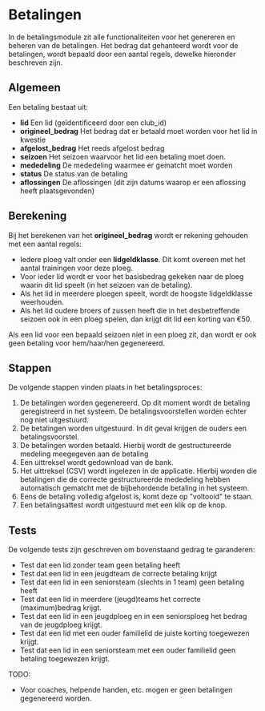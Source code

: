 # Betalingen

In de betalingsmodule zit alle functionaliteiten voor het genereren en beheren van de betalingen.
Het bedrag dat gehanteerd wordt voor de betalingen, wordt bepaald door een aantal regels, dewelke hieronder beschreven zijn.

## Algemeen

Een betaling bestaat uit:

- **lid** Een lid (geïdentificeerd door een club_id)
- **origineel_bedrag** Het bedrag dat er betaald moet worden voor het lid in kwestie
- **afgelost_bedrag** Het reeds afgelost bedrag
- **seizoen** Het seizoen waarvoor het lid een betaling moet doen.
- **mededeling** De mededeling waarmee er gematcht moet worden
- **status** De status van de betaling
- **aflossingen** De aflossingen (dit zijn datums waarop er een aflossing heeft plaatsgevonden)

## Berekening

Bij het berekenen van het **origineel_bedrag** wordt er rekening gehouden met een aantal regels:

- Iedere ploeg valt onder een **lidgeldklasse**. Dit komt overeen met het aantal trainingen voor deze ploeg.
- Voor ieder lid wordt er voor het basisbedrag gekeken naar de ploeg waarin dit lid speelt (in het seizoen van de betaling).
- Als het lid in meerdere ploegen speelt, wordt de hoogste lidgeldklasse weerhouden.
- Als het lid oudere broers of zussen heeft die in het desbetreffende seizoen ook in een ploeg spelen, dan krijgt dit lid een korting van €50.

Als een lid voor een bepaald seizoen niet in een ploeg zit, dan wordt er ook geen betaling voor hem/haar/hen gegenereerd.

## Stappen

De volgende stappen vinden plaats in het betalingsproces:

1. De betalingen worden gegenereerd. Op dit moment wordt de betaling geregistreerd in het systeem. De betalingsvoorstellen worden echter nog niet uitgestuurd.
2. De betalingen worden uitgestuurd. In dit geval krijgen de ouders een betalingsvoorstel.
3. De betalingen worden betaald. Hierbij wordt de gestructureerde medeling meegegeven aan de betaling
4. Een uittreksel wordt gedownload van de bank.
5. Het uittreksel (CSV) wordt ingelezen in de applicatie. Hierbij worden die betalingen die de correcte gestructureerde mededeling hebben automatisch gematcht met de bijbehordende betaling in het systeem.
6. Eens de betaling volledig afgelost is, komt deze op "voltooid" te staan.
7. Een betalingsattest wordt uitgestuurd met een klik op de knop.

## Tests

De volgende tests zijn geschreven om bovenstaand gedrag te garanderen:

- Test dat een lid zonder team geen betaling heeft
- Test dat een lid in een jeugdteam de correcte betaling krijgt
- Test dat een lid in een seniorsteam (slechts in 1 team) geen betaling heeft
- Test dat een lid in meerdere (jeugd)teams het correcte (maximum)bedrag krijgt.
- Test dat een lid in een jeugdploeg en in een seniorsploeg het bedrag van de jeugdploeg krijgt.
- Test dat een lid met een ouder familielid de juiste korting toegewezen krijgt.
- Test dat een lid in een seniorsteam met een ouder familielid geen betaling toegewezen krijgt.

TODO:

- Voor coaches, helpende handen, etc. mogen er geen betalingen gegenereerd worden.
